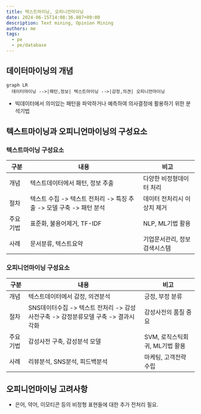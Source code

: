 ```yaml
---
title: 텍스트마이닝, 오피니언마이닝
date: 2024-06-15T14:08:36.887+09:00
description: Text mining, Opinion Mining
authors: me
tags:
  - pe
  - pe/database
---
```


## 데이터마이닝의 개념

```mermaid
graph LR
  데이터마이닝 -->|패턴,정보| 텍스트마이닝 -->|감정,의견| 오피니언마이닝
```

- 빅데이터에서 의미있는 패턴을 파악하거나 예측하여 의사결정에 활용하기 위한 분석기법

## 텍스트마이닝과 오피니언마이닝의 구성요소

### 텍스트마이닝 구성요소

| 구분     | 내용                                                                | 비고                         |
| -------- | ------------------------------------------------------------------- | ---------------------------- |
| 개념     | 텍스트데이터에서 패턴, 정보 추출                                    | 다양한 비정형데이터 처리     |
| 절차     | 텍스트 수집 -> 텍스트 전처리 -> 특징 추출 -> 모델 구축 -> 패턴 분석 | 데이터 전처리시 이상치 제거  |
| 주요기법 | 표준화, 불용어제거, TF-IDF                                          | NLP, ML기법 활용             |
| 사례     | 문서분류, 텍스트요약                                                | 기업문서관리, 정보검색시스템 |

### 오피니언마이닝 구성요소

| 구분     | 내용                                                                              | 비고                           |
| -------- | --------------------------------------------------------------------------------- | ------------------------------ |
| 개념     | 텍스트데이터에서 감정, 의견분석                                                   | 긍정, 부정 분류                |
| 절차     | SNS데이터수집 -> 텍스트 전처리 -> 감성사전구축 -> 감정분류모델 구축 -> 결과시각화 | 감성사전의 품질 중요           |
| 주요기법 | 감성사전 구축, 감성분석 모델                                                      | SVM, 로직스틱회귀, ML기법 활용 |
| 사례     | 리뷰분석, SNS분석, 피드백분석                                                     | 마케팅, 고객전략 수립          |

## 오피니언마이닝 고려사항

- 은어, 약어, 이모티콘 등의 비정형 표현들에 대한 추가 전처리 필요.

